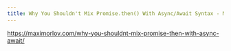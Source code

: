 ```yaml
---
title: Why You Shouldn't Mix Promise.then() With Async/Await Syntax - Maxim Orlov
---
```


https://maximorlov.com/why-you-shouldnt-mix-promise-then-with-async-await/

